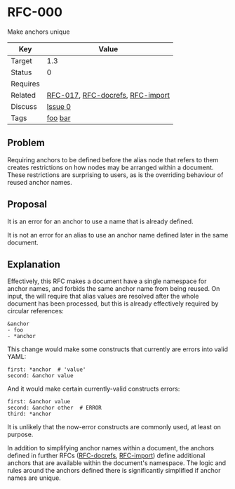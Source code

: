 RFC-000
=======

Make anchors unique


| Key | Value |
| --- | --- |
| Target | 1.3 |
| Status | 0 |
| Requires | |
| Related | [RFC-017](RFC-017.md), [RFC-docrefs](RFC-docrefs.md), [RFC-import](RFC-import.md) |
| Discuss | [Issue 0](../../issues/0) |
| Tags | [foo]() [bar]() |


## Problem

Requiring anchors to be defined before the alias node that refers to them creates restrictions on how nodes may be arranged within a document.
These restrictions are surprising to users, as is the overriding behaviour of reused anchor names.


## Proposal

It is an error for an anchor to use a name that is already defined.

It is not an error for an alias to use an anchor name defined later in the same document.


## Explanation

Effectively, this RFC makes a document have a single namespace for anchor names, and forbids the same anchor name from being reused.
On input, the will require that alias values are resolved after the whole document has been processed, but this is already effectively required by circular references:

```
&anchor
- foo
- *anchor
```

This change would make some constructs that currently are errors into valid YAML:

```
first: *anchor  # 'value'
second: &anchor value
```

And it would make certain currently-valid constructs errors:

```
first: &anchor value
second: &anchor other  # ERROR
third: *anchor
```

It is unlikely that the now-error constructs are commonly used, at least on purpose.

In addition to simplifying anchor names within a document, the anchors defined in further RFCs ([RFC-docrefs](RFC-docrefs.md), [RFC-import](RFC-import.md)) define additional anchors that are available within the document's namespace.
The logic and rules around the anchors defined there is significantly simplified if anchor names are unique.
